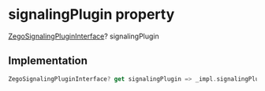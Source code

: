 


# signalingPlugin property









[ZegoSignalingPluginInterface](../../zego_uikit_prebuilt_live_audio_room/ZegoSignalingPluginInterface-class.md)? signalingPlugin
  







## Implementation

```dart
ZegoSignalingPluginInterface? get signalingPlugin => _impl.signalingPlugin;
```








